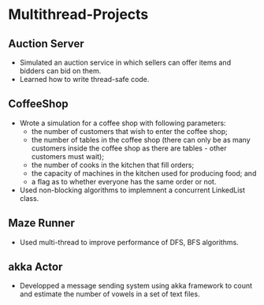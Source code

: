 # Multithread-Projects

## Auction Server

- Simulated an auction service in which sellers can offer items and bidders can bid on them.
- Learned how to write thread-safe code.

## CoffeeShop
- Wrote a simulation for a coffee shop with following parameters:
  - the number of customers that wish to enter the coffee shop;
  - the number of tables in the coffee shop (there can only be as many customers inside the coffee shop as there are tables - other customers must wait);
  - the number of cooks in the kitchen that fill orders;
  - the capacity of machines in the kitchen used for producing food; and
  - a flag as to whether everyone has the same order or not.
- Used non-blocking algorithms to implemnent a concurrent LinkedList class.

## Maze Runner

- Used multi-thread to improve performance of DFS, BFS algorithms.

## akka Actor

- Developped a message sending system using akka framework to count and estimate the number of vowels in a set of text files.
